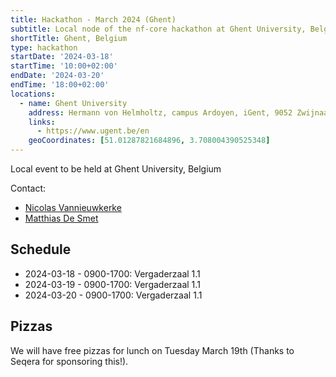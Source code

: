 ```yaml
---
title: Hackathon - March 2024 (Ghent)
subtitle: Local node of the nf-core hackathon at Ghent University, Belgium.
shortTitle: Ghent, Belgium
type: hackathon
startDate: '2024-03-18'
startTime: '10:00+02:00'
endDate: '2024-03-20'
endTime: '18:00+02:00'
locations:
  - name: Ghent University
    address: Hermann von Helmholtz, campus Ardoyen, iGent, 9052 Zwijnaarde, Belgium
    links:
      - https://www.ugent.be/en
    geoCoordinates: [51.01287821684896, 3.708004390525348]
---
```


Local event to be held at Ghent University, Belgium

Contact:

- [<i class="fab fa-slack"></i> Nicolas Vannieuwkerke](https://nfcore.slack.com/team/U03CKGEU3LZ)
- [<i class="fab fa-slack"></i> Matthias De Smet](https://nfcore.slack.com/team/U039DEJ1RJS)

## Schedule

- 2024-03-18 - 0900-1700: Vergaderzaal 1.1
- 2024-03-19 - 0900-1700: Vergaderzaal 1.1
- 2024-03-20 - 0900-1700: Vergaderzaal 1.1

## Pizzas

We will have free pizzas for lunch on Tuesday March 19th (Thanks to Seqera for sponsoring this!).

